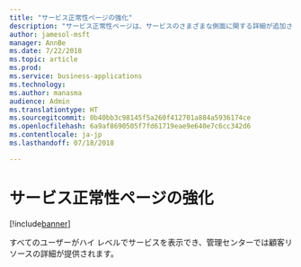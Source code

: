 ```yaml
---
title: "サービス正常性ページの強化"
description: "サービス正常性ページは、サービスのさまざまな側面に関する詳細が追加され、ローカライズされます"
author: jamesol-msft
manager: AnnBe
ms.date: 7/22/2018
ms.topic: article
ms.prod: 
ms.service: business-applications
ms.technology: 
ms.author: manasma
audience: Admin
ms.translationtype: HT
ms.sourcegitcommit: 0b40bb3c98145f5a260f412701a884a5936174ce
ms.openlocfilehash: 6a9af8690505f7fd61719eae9e640e7c6cc342d6
ms.contentlocale: ja-jp
ms.lasthandoff: 07/18/2018

---
```

# <a name="enhanced-service-health-page"></a>サービス正常性ページの強化


[!include[banner](../../includes/banner.md)]

すべてのユーザーがハイ レベルでサービスを表示でき、管理センターでは顧客リソースの詳細が提供されます。

